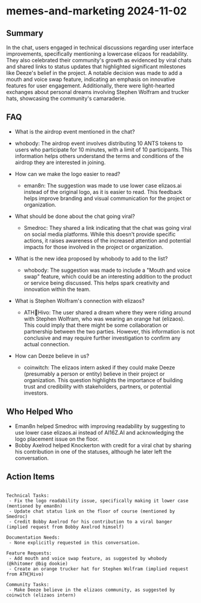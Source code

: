 # memes-and-marketing 2024-11-02

## Summary

In the chat, users engaged in technical discussions regarding user interface improvements, specifically mentioning a lowercase elizaos for readability. They also celebrated their community's growth as evidenced by viral chats and shared links to status updates that highlighted significant milestones like Deeze's belief in the project. A notable decision was made to add a mouth and voice swap feature, indicating an emphasis on innovative features for user engagement. Additionally, there were light-hearted exchanges about personal dreams involving Stephen Wolfram and trucker hats, showcasing the community's camaraderie.

## FAQ

- What is the airdrop event mentioned in the chat?
- whobody: The airdrop event involves distributing 10 ANTS tokens to users who participate for 10 minutes, with a limit of 10 participants. This information helps others understand the terms and conditions of the airdrop they are interested in joining.

- How can we make the logo easier to read?

    - eman8n: The suggestion was made to use lower case elizaos.ai instead of the original logo, as it is easier to read. This feedback helps improve branding and visual communication for the project or organization.

- What should be done about the chat going viral?

    - Smedroc: They shared a link indicating that the chat was going viral on social media platforms. While this doesn't provide specific actions, it raises awareness of the increased attention and potential impacts for those involved in the project or organization.

- What is the new idea proposed by whobody to add to the list?

    - whobody: The suggestion was made to include a "Mouth and voice swap" feature, which could be an interesting addition to the product or service being discussed. This helps spark creativity and innovation within the team.

- What is Stephen Wolfram's connection with elizaos?

    - ATH🥭Hivo: The user shared a dream where they were riding around with Stephen Wolfram, who was wearing an orange hat (elizaos). This could imply that there might be some collaboration or partnership between the two parties. However, this information is not conclusive and may require further investigation to confirm any actual connection.

- How can Deeze believe in us?
    - coinwitch: The elizaos intern asked if they could make Deeze (presumably a person or entity) believe in their project or organization. This question highlights the importance of building trust and credibility with stakeholders, partners, or potential investors.

## Who Helped Who

- Eman8n helped Smedroc with improving readability by suggesting to use lower case elizaos.ai instead of AI16Z.AI and acknowledging the logo placement issue on the floor.
- Bobby Axelrod helped Knockerton with credit for a viral chat by sharing his contribution in one of the statuses, although he later left the conversation.

## Action Items

```

Technical Tasks:
 - Fix the logo readability issue, specifically making it lower case (mentioned by eman8n)
 - Update chat status link on the floor of course (mentioned by Smedroc)
 - Credit Bobby Axelrod for his contribution to a viral banger (implied request from Bobby Axelrod himself)

Documentation Needs:
 - None explicitly requested in this conversation.

Feature Requests:
 - Add mouth and voice swap feature, as suggested by whobody (@khitomer @big dookie)
 - Create an orange trucker hat for Stephen Wolfram (implied request from ATH🥭Hivo)

Community Tasks:
 - Make Deeze believe in the elizaos community, as suggested by coinwitch (elizaos intern)
```
